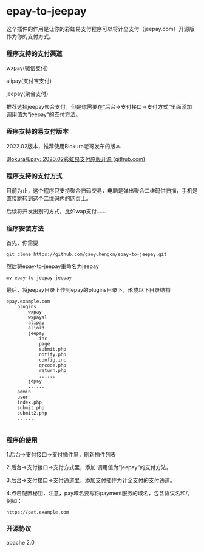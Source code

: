 # epay-to-jeepay
这个插件的作用是让你的彩虹易支付程序可以将计全支付（jeepay.com）开源版作为你的支付方式。



### 程序支持的支付渠道

wxpay(微信支付)

alipay(支付宝支付)

jeepay(聚合支付)

推荐选择jeepay聚合支付，但是你需要在“后台->支付接口->支付方式”里面添加 调用值为“jeepay“的支付方法。



### 程序支持的易支付版本 

2022.02版本，推荐使用Blokura老哥发布的版本

[Blokura/Epay: 2020.02彩虹易支付原版开源 (github.com)](https://github.com/Blokura/Epay)



### 程序支持的支付方式

目前为止，这个程序只支持聚合扫码交易，电脑是弹出聚合二维码供扫描，手机是直接跳转到这个二维码内的网页上。

后续将开发出别的方式，比如wap支付......



### 程序安装方法

首先，你需要

```
git clone https://github.com/gaoyuhengcn/epay-to-jeepay.git
```

然后将epay-to-jeepay重命名为jeepay

```
mv epay-to-jeepay jeepay
```

最后，将jeepay目录上传到epay的plugins目录下，形成以下目录结构

```
epay.example.com
	plugins
		wxpay
		wxpaysl
		alipay
		aliold
		jeepay
			inc
			page
			submit.php
			notify.php
			config.inc
			qrcode.php
			return.php
			......
		jdpay
		......
	admin
	user
	index.php
	submit.php
	submit2.php
	.......
		
```



### 程序的使用

1.后台->支付接口->支付插件里，刷新插件列表

2.后台->支付接口->支付方式里，添加 调用值为“jeepay“的支付方法。

3.后台->支付接口->支付通道里，添加支付插件为计全支付的支付通道。

4.点击配置秘钥，注意，pay域名要写你payment服务的域名，包含协议名和/，例如：

```
https://pat.example.com
```



### 开源协议

apache 2.0

